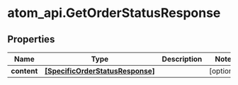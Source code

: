 # atom_api.GetOrderStatusResponse

## Properties
Name | Type | Description | Notes
------------ | ------------- | ------------- | -------------
**content** | [**[SpecificOrderStatusResponse]**](SpecificOrderStatusResponse.md) |  | [optional] 


